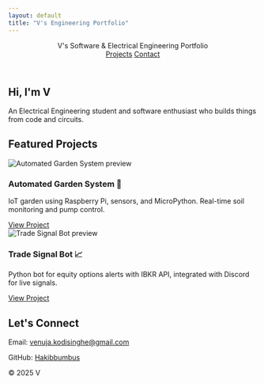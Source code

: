 ```yaml
---
layout: default
title: "V's Engineering Portfolio"
---
```


<link rel="stylesheet" href="https://cdn.jsdelivr.net/npm/bootswatch@5.3.3/dist/darkly/bootstrap.min.css" />
<link rel="stylesheet" href="css/style.css" />

<header class="navbar navbar-dark bg-primary">
  <div class="container">
    <span class="navbar-brand">V's Software &amp; Electrical Engineering Portfolio</span>
    <nav class="navbar-nav flex-row">
      <a class="nav-link px-2" href="#projects">Projects</a>
      <a class="nav-link px-2" href="#contact">Contact</a>
    </nav>
  </div>
</header>

<section id="intro" class="container my-4">
  <h2>Hi, I'm V</h2>
  <p>An Electrical Engineering student and software enthusiast who builds things from code and circuits.</p>
</section>

<section id="projects" class="container my-4">
  <h2 class="mb-3">Featured Projects</h2>
  <div class="row">
    <div class="col-md-6">
      <div class="card mb-4 project">
        <img class="card-img-top" src="https://via.placeholder.com/600x300" alt="Automated Garden System preview" />
        <div class="card-body">
          <h3 class="card-title">Automated Garden System 🌱</h3>
          <p class="card-text">IoT garden using Raspberry Pi, sensors, and MicroPython. Real-time soil monitoring and pump control.</p>
          <a class="btn btn-primary" href="projects/project1.html">View Project</a>
        </div>
      </div>
    </div>
    <div class="col-md-6">
      <div class="card mb-4 project">
        <img class="card-img-top" src="https://via.placeholder.com/600x300" alt="Trade Signal Bot preview" />
        <div class="card-body">
          <h3 class="card-title">Trade Signal Bot 📈</h3>
          <p class="card-text">Python bot for equity options alerts with IBKR API, integrated with Discord for live signals.</p>
          <a class="btn btn-primary" href="projects/project2.html">View Project</a>
        </div>
      </div>
    </div>
  </div>
</section>

<section id="contact" class="container my-4">
  <h2>Let's Connect</h2>
  <p>Email: <a href="mailto:venuja.kodisinghe@gmail.com">venuja.kodisinghe@gmail.com</a></p>
  <p>GitHub: <a href="https://github.com/Hakibbumbus">Hakibbumbus</a></p>
</section>

<footer class="text-center py-4 bg-dark text-light">
  <p class="mb-0">© 2025 V</p>
</footer>

